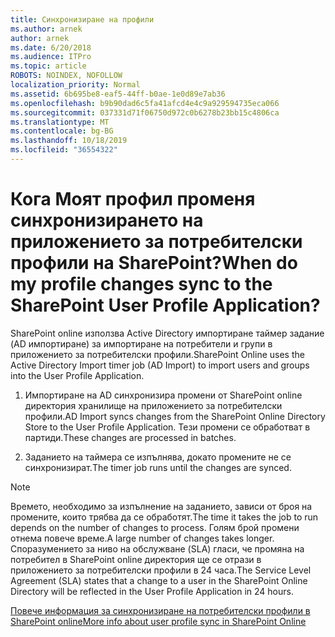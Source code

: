 ```yaml
---
title: Синхронизиране на профили
ms.author: arnek
author: arnek
ms.date: 6/20/2018
ms.audience: ITPro
ms.topic: article
ROBOTS: NOINDEX, NOFOLLOW
localization_priority: Normal
ms.assetid: 6b695be8-eaf5-44ff-b0ae-1e0d89e7ab36
ms.openlocfilehash: b9b90dad6c5fa41afcd4e4c9a929594735eca066
ms.sourcegitcommit: 037331d71f06750d972c0b6278b23bb15c4806ca
ms.translationtype: MT
ms.contentlocale: bg-BG
ms.lasthandoff: 10/18/2019
ms.locfileid: "36554322"
---
```

# <a name="when-do-my-profile-changes-sync-to-the-sharepoint-user-profile-application"></a><span data-ttu-id="4282f-102">Кога Моят профил променя синхронизирането на приложението за потребителски профили на SharePoint?</span><span class="sxs-lookup"><span data-stu-id="4282f-102">When do my profile changes sync to the SharePoint User Profile Application?</span></span>

<span data-ttu-id="4282f-103">SharePoint online използва Active Directory импортиране таймер задание (AD импортиране) за импортиране на потребители и групи в приложението за потребителски профили.</span><span class="sxs-lookup"><span data-stu-id="4282f-103">SharePoint Online uses the Active Directory Import timer job (AD Import) to import users and groups into the User Profile Application.</span></span> 
  
1. <span data-ttu-id="4282f-104">Импортиране на AD синхронизира промени от SharePoint online директория хранилище на приложението за потребителски профили.</span><span class="sxs-lookup"><span data-stu-id="4282f-104">AD Import syncs changes from the SharePoint Online Directory Store to the User Profile Application.</span></span> <span data-ttu-id="4282f-105">Тези промени се обработват в партиди.</span><span class="sxs-lookup"><span data-stu-id="4282f-105">These changes are processed in batches.</span></span>
    
2. <span data-ttu-id="4282f-106">Заданието на таймера се изпълнява, докато промените не се синхронизират.</span><span class="sxs-lookup"><span data-stu-id="4282f-106">The timer job runs until the changes are synced.</span></span>
    
> [!NOTE]
> <span data-ttu-id="4282f-107">Времето, необходимо за изпълнение на заданието, зависи от броя на промените, които трябва да се обработят.</span><span class="sxs-lookup"><span data-stu-id="4282f-107">The time it takes the job to run depends on the number of changes to process.</span></span> <span data-ttu-id="4282f-108">Голям брой промени отнема повече време.</span><span class="sxs-lookup"><span data-stu-id="4282f-108">A large number of changes takes longer.</span></span> <span data-ttu-id="4282f-109">Споразумението за ниво на обслужване (SLA) гласи, че промяна на потребител в SharePoint online директория ще се отрази в приложението за потребителски профили в 24 часа.</span><span class="sxs-lookup"><span data-stu-id="4282f-109">The Service Level Agreement (SLA) states that a change to a user in the SharePoint Online Directory will be reflected in the User Profile Application in 24 hours.</span></span> 
  
[<span data-ttu-id="4282f-110">Повече информация за синхронизиране на потребителски профили в SharePoint online</span><span class="sxs-lookup"><span data-stu-id="4282f-110">More info about user profile sync in SharePoint Online</span></span>](https://go.microsoft.com/fwlink/?linkid=875671)
  

